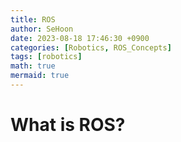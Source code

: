 ```yaml
---
title: ROS
author: SeHoon
date: 2023-08-18 17:46:30 +0900
categories: [Robotics, ROS_Concepts]
tags: [robotics]
math: true
mermaid: true
---
```


# What is ROS?